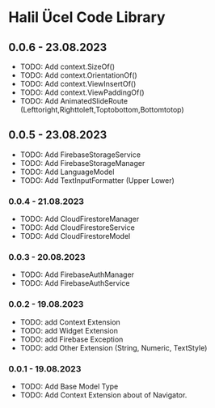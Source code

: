 # Halil Ücel Code Library

## 0.0.6 - 23.08.2023

* TODO: Add context.SizeOf()
* TODO: Add context.OrientationOf()
* TODO: Add context.ViewInsertOf()
* TODO: Add context.ViewPaddingOf()
* TODO: Add AnimatedSlideRoute (Lefttoright,Righttoleft,Toptobottom,Bottomtotop)

## 0.0.5 - 23.08.2023

* TODO: Add FirebaseStorageService
* TODO: Add FirebaseStorageManager
* TODO: Add LanguageModel
* TODO: Add TextInputFormatter (Upper Lower)

### 0.0.4 - 21.08.2023

* TODO: Add CloudFirestoreManager
* TODO: Add CloudFirestoreService
* TODO: Add CloudFirestoreModel

### 0.0.3 - 20.08.2023

* TODO: Add FirebaseAuthManager
* TODO: Add FirebaseAuthService

### 0.0.2 - 19.08.2023

* TODO: add Context Extension
* TODO: add Widget Extension
* TODO: add Firebase Exception
* TODO: add Other Extension (String, Numeric, TextStyle)

### 0.0.1 - 19.08.2023

* TODO: Add Base Model Type
* TODO: Add Context Extension about of Navigator.
